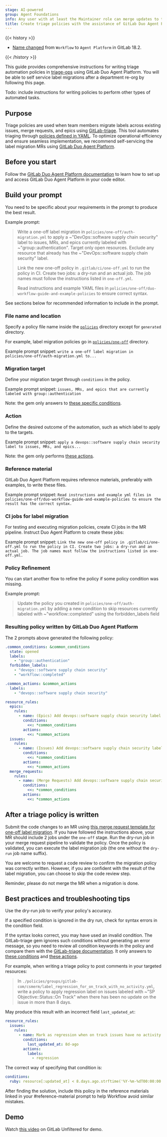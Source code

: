 ```yaml
---
stage: AI-powered
group: Agent Foundations
info: Any user with at least the Maintainer role can merge updates to this content. For details, see https://docs.gitlab.com/development/development_processes/#development-guidelines-review.
title: Create triage policies with the assistance of GitLab Duo Agent Platform
---
```


{{< history >}}

- [Name changed](https://gitlab.com/gitlab-org/gitlab/-/issues/551382) from `Workflow` to `Agent Platform` in GitLab 18.2.

{{< /history >}}

This guide provides comprehensive instructions for writing triage automation policies in [triage-ops](https://gitlab.com/gitlab-org/quality/triage-ops) using GitLab Duo Agent Platform. You will be able to self service label migrations after a department re-org by following this page.

Todo: include instructions for writing policies to perform other types of automated tasks.

## Purpose

Triage policies are used when team members migrate labels across existing issues, merge requests, and epics using [GitLab-triage](https://gitlab.com/gitlab-org/ruby/gems/gitlab-triage). This tool automates triaging through [policies defined in YAML](https://gitlab.com/gitlab-org/ruby/gems/gitlab-triage#what-is-a-triage-policy). To optimize operational efficiency and ensure seamless implementation, we recommend self-servicing the label migration MRs using [GitLab Duo Agent Platform](../../user/duo_agent_platform/_index.md).

## Before you start

Follow the [GitLab Duo Agent Platform documentation](../../user/duo_agent_platform/_index.md) to learn how to set up and access GitLab Duo Agent Platform in your code editor.

## Build your prompt

You need to be specific about your requirements in the prompt to produce the best result.

Example prompt:

> Write a one-off label migration in `policies/one-off/auth-migration.yml` to apply a ~"DevOps::software supply chain security" label to issues, MRs, and epics currently labeled with ~"group::authentication". Target only open resources. Exclude any resource that already has the ~"DevOps::software supply chain security" label.
>
> Link the new one-off policy in `.gitlab/ci/one-off.yml` to run the policy in CI. Create two jobs: a dry-run and an actual job. The job names must follow the instructions listed in `one-off.yml`.
>
> Read instructions and example YAML files in `policies/one-off/duo-workflow-guide-and-example-policies` to ensure correct syntax.

See sections below for recommended information to include in the prompt.

### File name and location

Specify a policy file name inside the [`policies`](https://gitlab.com/gitlab-org/quality/triage-ops/-/tree/master/policies?ref_type=heads) directory except for `generated` directory.

For example, label migration policies go in [`policies/one-off`](https://gitlab.com/gitlab-org/quality/triage-ops/-/tree/master/policies/one-off) directory.

Example prompt snippet: `write a one-off label migration in policies/one-off/auth-migration.yml to...`

### Migration target

Define your migration target through `conditions` in the policy.

Example prompt snippet: `issues, MRs, and epics that are currently labeled with group::authentication`

Note: the gem only answers to [these specific conditions](https://gitlab.com/gitlab-org/ruby/gems/gitlab-triage#conditions-field).

### Action

Define the desired outcome of the automation, such as which label to apply to the targets.

Example prompt snippet: `apply a devops::software supply chain security label to issues, MRs, and epics...`

Note: the gem only performs [these actions](https://gitlab.com/gitlab-org/ruby/gems/gitlab-triage#actions-field).

### Reference material

GitLab Duo Agent Platform requires reference materials, preferably with examples, to write these files.

Example prompt snippet: `Read instructions and example yml files in policies/one-off/duo-workflow-guide-and-example-policies to ensure the result has the correct syntax.`

### CI jobs for label migration

For testing and executing migration policies, create CI jobs in the MR pipeline. Instruct Duo Agent Platform to create these jobs:

Example prompt snippet: `Link the new one-off policy in .gitlab/ci/one-off.yml to run the policy in CI. Create two jobs: a dry-run and an actual job. The job names must follow the instructions listed in one-off.yml.`

### Policy Refinement

You can start another flow to refine the policy if some policy condition was missing.

Example prompt:

> Update the policy you created in `policies/one-off/auth-migration.yml` by adding a new condition to skip resources currently labeled with ~"workflow::completed" using the forbidden_labels field

### Resulting policy written by GitLab Duo Agent Platform

The 2 prompts above generated the following policy:

```yaml
.common_conditions: &common_conditions
  state: opened
  labels:
    - "group::authentication"
  forbidden_labels:
    - "devops::software supply chain security"
    - "workflow::completed"

.common_actions: &common_actions
  labels:
    - "devops::software supply chain security"

resource_rules:
  epics:
    rules:
      - name: (Epics) Add devops::software supply chain security label to group::authentication epics
        conditions:
          <<: *common_conditions
        actions:
          <<: *common_actions
  issues:
    rules:
      - name: (Issues) Add devops::software supply chain security label to group::authentication issues
        conditions:
          <<: *common_conditions
        actions:
          <<: *common_actions
  merge_requests:
    rules:
      - name: (Merge Requests) Add devops::software supply chain security label to group::authentication MRs
        conditions:
          <<: *common_conditions
        actions:
          <<: *common_actions
```

## After a triage policy is written

Submit the code changes to an MR using [this merge request template for one-off label migration](https://gitlab.com/gitlab-org/quality/triage-ops/-/blob/master/.gitlab/merge_request_templates/One-off-label-migration.md). If you have followed the instructions above, your MR should include 2 jobs under the `one-off` stage. Run the dry-run job in your merge request pipeline to validate the policy. Once the policy is validated, you can execute the label migration job (the one without the `dry-run` job name suffix).

You are welcome to request a code review to confirm the migration policy was correctly written. However, if you are confident with the result of the label migration, you can choose to skip the code review step.

Reminder, please do not merge the MR when a migration is done.

## Best practices and troubleshooting tips

Use the dry-run job to verify your policy's accuracy.

If a specified condition is ignored in the dry run, check for syntax errors in the condition field.

If the syntax looks correct, you may have used an invalid condition. The GitLab-triage gem ignores such conditions without generating an error message, so you need to review all condition keywords in the policy and compare them with the [GitLab-triage documentation](https://gitlab.com/gitlab-org/ruby/gems/gitlab-triage#defining-a-policy). It only answers to [these conditions](https://gitlab.com/gitlab-org/ruby/gems/gitlab-triage#conditions-field) and [these actions](https://gitlab.com/gitlab-org/ruby/gems/gitlab-triage#actions-field).

For example, when writing a triage policy to post comments in your targeted resources:

> In `./policies/groups/gitlab-com/csmerm/label_regression_for_on_track_with_no_activity.yml`, write a policy to apply regression label on issues labeled with ~"SP Objective::Status::On Track" when there has been no update on the issue in more than 8 days.

May produce this result with an incorrect field `last_updated_at`:

```yaml
resource_rules:
  issues:
    rules:
      - name: Mark as regression when on track issues have no activity for 8+ days
        conditions:
          last_updated_at: 8d-ago
        actions:
          labels:
            - regression
```

The correct way of specifying that condition is:

```yaml
conditions:
  ruby: resource[:updated_at] < 8.days.ago.strftime('%Y-%m-%dT00:00:00.000Z')
```

After finding the solution, include this policy in the reference materials linked in your #reference-material prompt to help Workflow avoid similar mistakes.

## Demo

Watch [this video](https://www.youtube.com/watch?v=AoCD4hh2nhc) on GitLab Unfiltered for demo.
